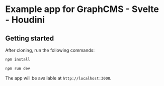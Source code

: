 # Example app for GraphCMS - Svelte - Houdini 

## Getting started

After cloning, run the following commands:

```zsh
npm install

npm run dev
```

The app will be available at `http://localhost:3000`.
